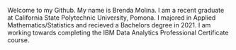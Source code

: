 Welcome to my Github.
My name is Brenda Molina. I am a recent graduate at California State Polytechnic University, Pomona. 
I majored in Applied Mathematics/Statistics and recieved a Bachelors degree in 2021.
I am working towards completing the IBM Data Analytics Professional Certificate course.

<!---
brendarmolina/brendarmolina is a ✨ special ✨ repository because its `README.md` (this file) appears on your GitHub profile.
You can click the Preview link to take a look at your changes.
--->
